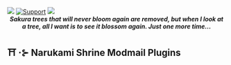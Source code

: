<img src="https://cdn.discordapp.com/attachments/851864860081913907/851869615746973746/unknown.png">
  <a href="https://discord.gg/6RFKM446cA">
    <img src="https://img.shields.io/discord/799069920402341889?color=%237289da&label=.gg%2Fyae&logo=discord&style=for-the-badge" alt="Support"></a>
  
  <a href="https://github.com/ambv/black">
    <img src="https://img.shields.io/badge/Code%20Style-Black-black?style=for-the-badge"></a>

<div align="center"><strong><i>Sakura trees that will never bloom again are removed, but when I look at a tree, all I want is to see it blossom again. Just one more time...</i></strong></div>

## :shinto_shrine: ⋅⊱ Narukami Shrine Modmail Plugins
